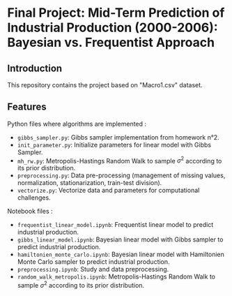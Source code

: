 # Final Project: Mid-Term Prediction of Industrial Production (2000-2006): Bayesian vs. Frequentist Approach

## Introduction

This repository contains the project based on "Macro1.csv" dataset.

## Features
Python files where algorithms are implemented : 

* ```gibbs_sampler.py```: Gibbs sampler implementation from homework n°2.
* ```init_parameter.py```: Initialize parameters for linear model with Gibbs Sampler.
* ```mh_rw.py```: Metropolis-Hastings Random Walk to sample $\sigma^2$ according to its prior distribution.
* ```preprocessing.py```: Data pre-processing (management of missing values, normalization, stationarization, train-test division).
* ```vectorize.py```: Vectorize data and parameters for computational challenges.

Notebook files :

* ``` frequentist_linear_model.ipynb ```: Frequentist linear model to predict industrial production.
* ``` gibbs_linear_model.ipynb ```: Bayesian linear model with Gibbs sampler to predict industrial production.
* ``` hamiltonien_monte_carlo.ipynb ```: Bayesian linear model with Hamiltonien Monte Carlo sampler to predict industrial production.
* ``` preprocessing.ipynb ```:  Study and data preprocessing.
* ``` random_walk_metropolis.ipynb ```: Metropolis-Hastings Random Walk to sample $\sigma^2$ according to its prior distribution.
